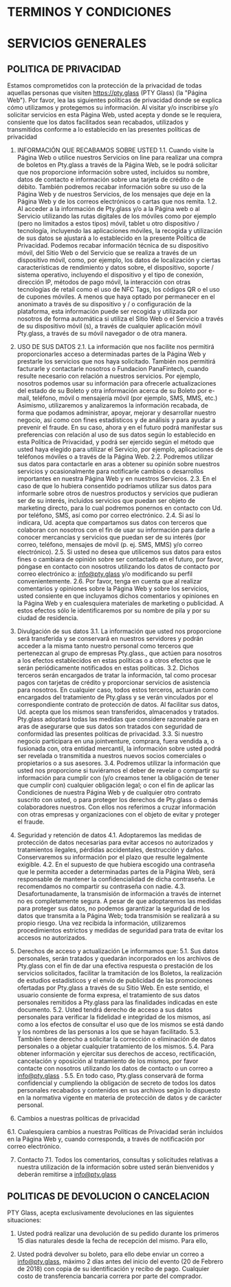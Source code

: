 # TERMINOS Y CONDICIONES
# SERVICIOS GENERALES
## POLITICA DE PRIVACIDAD

Estamos comprometidos con la protección de la privacidad de todas aquellas personas que
visiten https://pty.glass (PTY Glass) (la "Página Web"). Por favor, lea las siguientes
políticas de privacidad donde se explica cómo utilizamos y protegemos su información.
Al visitar y/o inscribirse y/o solicitar servicios en esta Página Web, usted acepta y donde se
le requiera, consiente que los datos facilitados sean recabados, utilizados y transmitidos
conforme a lo establecido en las presentes políticas de privacidad

1. INFORMACIÓN QUE RECABAMOS SOBRE USTED
1.1. Cuando visite la Página Web o utilice nuestros Servicios on line para realizar una
 compra de boletos en Pty.glass a través de la Página Web, se le podrá solicitar que nos proporcione
información sobre usted, incluidos su nombre, datos de contacto e información sobre una
tarjeta de crédito o de débito. También podremos recabar información sobre su uso de la
Página Web y de nuestros Servicios, de los mensajes que deje en la Página Web y de los
correos electrónicos o cartas que nos remita.
1.2. Al acceder a la información de Pty.glass y/o a la Página web o al Servicio utilizando
las rutas digitales de los móviles como por ejemplo (pero no limitados a estos tipos) móvil,
tablet u otro dispositivo / tecnología, incluyendo las aplicaciones móviles, la recogida y
utilización de sus datos se ajustará a lo establecido en la presente Política de Privacidad.
Podemos recabar información técnica de su dispositivo móvil, del Sitio Web o del Servicio
que se realiza a través de un dispositivo móvil, como, por ejemplo, los datos de localización
y ciertas características de rendimiento y datos sobre, el dispositivo, soporte / sistema
operativo, incluyendo el dispositivo y el tipo de conexión, dirección IP, métodos de pago
móvil, la interacción con otras tecnologías de retail como el uso de NFC Tags, los códigos
QR o el uso de cupones móviles. A menos que haya optado por permanecer en el
anonimato a través de su dispositivo y / o configuración de la plataforma, esta información
puede ser recogida y utilizada por nosotros de forma automática si utiliza el Sitio Web o el
Servicio a través de su dispositivo móvil (s), a través de cualquier aplicación móvil
Pty.glass, a través de su móvil navegador o de otra manera.

2. USO DE SUS DATOS
2.1. La información que nos facilite nos permitirá proporcionarles acceso a determinadas
partes de la Página Web y prestarle los servicios que nos haya solicitado. También nos
permitirá facturarle y contactarle nosotros o Fundacion PanaFintech, cuando resulte necesario con
relación a nuestros servicios. Por ejemplo, nosotros podemos usar su información para
ofrecerle actualizaciones del estado de su Boleto y otra información acerca de su Boleto
por e-mail, teléfono, móvil o mensajería móvil (por ejemplo, SMS, MMS, etc.) Asimismo,
utilizaremos y analizaremos la información recabada, de forma que podamos administrar,
apoyar, mejorar y desarrollar nuestro negocio, así como con fines estadísticos y de análisis
y para ayudar a prevenir el fraude. En su caso, ahora y en el futuro podrá manifestar sus
preferencias con relación al uso de sus datos según lo establecido en esta Política de
Privacidad, y podrá ser ejercido según el método que usted haya elegido para utilizar el
Servicio, por ejemplo, aplicaciones de teléfonos móviles o a través de la Página Web.
2.2. Podremos utilizar sus datos para contactarle en aras a obtener su opinión sobre nuestros
servicios y ocasionalmente para notificarle cambios o desarrollos importantes en nuestra
Página Web y en nuestros Servicios.
2.3. En el caso de que lo hubiera consentido podríamos utilizar sus datos para informarle
sobre otros de nuestros productos y servicios que pudieran ser de su interés, incluidos
servicios que puedan ser objeto de marketing directo, para lo cual podremos ponernos en
contacto con Ud. por teléfono, SMS, así como por correo electrónico.
2.4. Si así lo indicara, Ud. acepta que compartamos sus datos con terceros que colaboran
con nosotros con el fin de usar su información para darle a conocer mercancías y servicios
que puedan ser de su interés (por correo, teléfono, mensajes de móvil (p. ej. SMS, MMS)
y/o correo electrónico).
2.5. Si usted no desea que utilicemos sus datos para estos fines o cambiara de opinión sobre
ser contactado en el futuro, por favor, póngase en contacto con nosotros utilizando los datos
de contacto por correo electrónico a: info@pty.glass y/o modificando su perfil
convenientemente.
2.6. Por favor, tenga en cuenta que al realizar comentarios y opiniones sobre la Página Web
y sobre los servicios, usted consiente en que incluyamos dichos comentarios y opiniones en
la Página Web y en cualesquiera materiales de marketing o publicidad. A estos efectos sólo
le identificaremos por su nombre de pila y por su ciudad de residencia.

3. Divulgación de sus datos
3.1. La información que usted nos proporcione será transferida y se conservará en nuestros
servidores y podrán acceder a la misma tanto nuestro personal como terceros que
pertenezcan al grupo de empresas Pty.glass., que actúen para nosotros a los efectos
establecidos en estas políticas o a otros efectos que le serán periódicamente notificados en
estas políticas.
3.2. Dichos terceros serán encargados de tratar la información, tal como procesar pagos con
tarjetas de crédito y proporcionar servicios de asistencia para nosotros. En cualquier caso,
todos estos terceros, actuarán como encargados del tratamiento de Pty.glass y se verán
vinculados por el correspondiente contrato de protección de datos. Al facilitar sus datos,
Ud. acepta que los mismos sean transferidos, almacenados y tratados. Pty.glass adoptará
todas las medidas que considere razonable para en aras de asegurarse que sus datos son
tratados con seguridad de conformidad las presentes políticas de privacidad.
3.3. Si nuestro negocio participara en una jointventure, comprara, fuera vendida a, o
fusionada con, otra entidad mercantil, la información sobre usted podrá ser revelada o
transmitida a nuestros nuevos socios comerciales o propietarios o a sus asesores.
3.4. Podremos utilizar la información que usted nos proporcione si tuviéramos el deber de
revelar o compartir su información para cumplir con (y/o creamos tener la obligación de
tener que cumplir con) cualquier obligación legal; o con el fin de aplicar las Condiciones de
nuestra Página Web y de cualquier otro contrato suscrito con usted, o para proteger los
derechos de Pty.glass o demás colaboradores nuestros. Con ellos nos referimos a cruzar
información con otras empresas y organizaciones con el objeto de evitar y proteger el
fraude.

4. Seguridad y retención de datos
4.1. Adoptaremos las medidas de protección de datos necesarias para evitar accesos no
autorizados y tratamientos ilegales, pérdidas accidentales, destrucción y daños.
Conservaremos su información por el plazo que resulte legalmente exigible.
4.2. En el supuesto de que hubiera escogido una contraseña que le permita acceder a
determinadas partes de la Página Web, será responsable de mantener la confidencialidad de
dicha contraseña. Le recomendamos no compartir su contraseña con nadie.
4.3. Desafortunadamente, la transmisión de información a través de internet no es
completamente segura. A pesar de que adoptaremos las medidas para proteger sus datos,
no podemos garantizar la seguridad de los datos que transmita a la Página Web; toda
transmisión se realizará a su propio riesgo. Una vez recibida la información, utilizaremos
procedimientos estrictos y medidas de seguridad para trata de evitar los accesos no
autorizados.

5. Derechos de acceso y actualización
Le informamos que:
5.1. Sus datos personales, serán tratados y quedarán incorporados en los archivos de
Pty.glass con el fin de dar una efectiva respuesta o prestación de los servicios solicitados,
facilitar la tramitación de los Boletos, la realización de estudios estadísticos y el envío de
publicidad de las promociones ofertadas por Pty.glass a través de su Sitio Web. En este
sentido, el usuario consiente de forma expresa, el tratamiento de sus datos personales
remitidos a Pty.glass para las finalidades indicadas en este documento.
5.2. Usted tendrá derecho de acceso a sus datos personales para verificar la fidelidad e
integridad de los mismos, así como a los efectos de consultar el uso que de los mismos se
está dando y los nombres de las personas a los que se hayan facilitado.
5.3. También tiene derecho a solicitar la corrección o eliminación de datos personales o a
objetar cualquier tratamiento de los mismos.
5.4. Para obtener información y ejercitar sus derechos de acceso, rectificación, cancelación
y oposición al tratamiento de los mismos, por favor contacte con nosotros utilizando los
datos de contacto o un correo a info@pty.glass .
5.5. En todo caso, Pty.glass conservará de forma confidencial y cumpliendo la obligación
de secreto de todos los datos personales recabados y contenidos en sus archivos según lo
dispuesto en la normativa vigente en materia de protección de datos y de carácter personal.

6. Cambios a nuestras políticas de privacidad

6.1. Cualesquiera cambios a nuestras Políticas de Privacidad serán incluidos en la Página
Web y, cuando corresponda, a través de notificación por correo electrónico.

7. Contacto
7.1. Todos los comentarios, consultas y solicitudes relativas a nuestra utilización de la
información sobre usted serán bienvenidos y deberán remitirse a info@pty.glass






## POLITICAS DE DEVOLUCION O CANCELACION
PTY Glass, acepta exclusivamente devoluciones en las siguientes situaciones:
1. Usted podrá realizar una devolución de su pedido durante los primeros 15 días naturales
desde la fecha de recepción del mismo. Para ello, 

2. Usted podrá devolver su boleto, para ello debe enviar un correo a info@pty.glass, 
máximo 2 días antes del inicio del evento (20 de Febrero de 2018) con copia de su identificación y recibo de pago. 
Cualquier costo de transferencia bancaria correra por parte del comprador.

